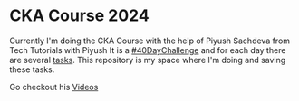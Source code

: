 # CKA Course 2024

Currently I'm doing the CKA Course with the help of Piyush Sachdeva from Tech Tutorials with Piyush
It is a [#40DayChallenge](https://www.youtube.com/watch?v=6_gMoe7Ik8k&list=PLl4APkPHzsUUOkOv3i62UidrLmSB8DcGC) and for each day there are several [tasks](https://github.com/piyushsachdeva/CKA-2024/tree/main).
This repository is my space where I'm doing and saving these tasks.

Go checkout his [Videos](https://www.youtube.com/@TechTutorialswithPiyush)

